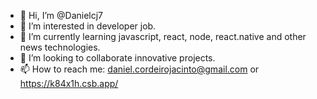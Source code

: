- 👋 Hi, I’m @Danielcj7
- 👀 I’m interested in developer job.
- 🌱 I’m currently learning javascript, react, node, react.native and other news technologies.
- 💞️ I’m looking to collaborate innovative projects.
- 📫 How to reach me: daniel.cordeirojacinto@gmail.com or https://k84x1h.csb.app/

<!---
Danielcj7/Danielcj7 is a ✨ special ✨ repository because its `README.md` (this file) appears on your GitHub profile.
You can click the Preview link to take a look at your changes.
--->
